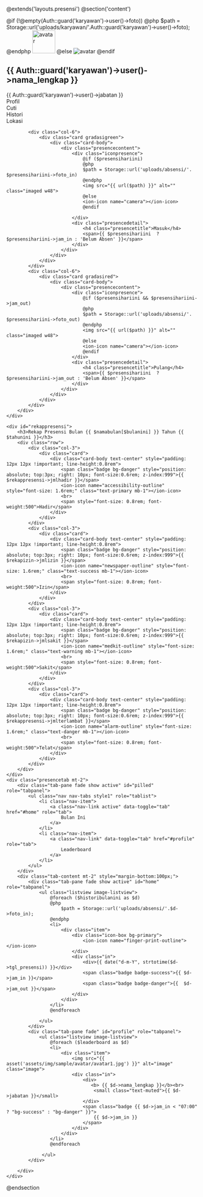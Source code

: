 @extends('layouts.presensi')
@section('content')
<div class="section" id="user-section">
    <div id="user-detail">
        <div class="avatar">
            @if (!@empty(Auth::guard('karyawan')->user()->foto))
            @php
                $path = Storage::url('uploads/karyawan/'.Auth::guard('karyawan')->user()->foto);
            @endphp
            <img src="{{ url($path) }}" alt="avatar" class="imaged w64" style="height: 60px">
                @else
                <img src="assets/img/sample/avatar/avatar1.jpg" alt="avatar" class="imaged w64 rounded">
            @endif
        </div>
        <div id="user-info">
            <h2 id="user-name">{{ Auth::guard('karyawan')->user()->nama_lengkap }}</h2>
            <span id="user-role">{{ Auth::guard('karyawan')->user()->jabatan }}</span>
        </div>
    </div>
</div>

<div class="section" id="menu-section">
    <div class="card">
        <div class="card-body text-center">
            <div class="list-menu">
                <div class="item-menu text-center">
                    <div class="menu-icon">
                        <a href="/editprofile" class="green" style="font-size: 40px;">
                            <ion-icon name="person-sharp"></ion-icon>
                        </a>
                    </div>
                    <div class="menu-name">
                        <span class="text-center">Profil</span>
                    </div>
                </div>
                <div class="item-menu text-center">
                    <div class="menu-icon">
                        <a href="/presensi/izin" class="danger" style="font-size: 40px;">
                            <ion-icon name="calendar-number"></ion-icon>
                        </a>
                    </div>
                    <div class="menu-name">
                        <span class="text-center">Cuti</span>
                    </div>
                </div>
                <div class="item-menu text-center">
                    <div class="menu-icon">
                        <a href="/presensi/histori" class="warning" style="font-size: 40px;">
                            <ion-icon name="document-text"></ion-icon>
                        </a>
                    </div>
                    <div class="menu-name">
                        <span class="text-center">Histori</span>
                    </div>
                </div>
                <div class="item-menu text-center">
                    <div class="menu-icon">
                        <a href="" class="orange" style="font-size: 40px;">
                            <ion-icon name="location"></ion-icon>
                        </a>
                    </div>
                    <div class="menu-name">
                        Lokasi
                    </div>
                </div>
            </div>
        </div>
    </div>
</div>
<div class="section mt-2" id="presence-section">
    <div class="todaypresence">
        <div class="row">
            
            <div class="col-6">
                <div class="card gradasigreen">
                    <div class="card-body">
                        <div class="presencecontent">
                            <div class="iconpresence">
                                @if ($presensihariini)
                                @php
                                $path = Storage::url('uploads/absensi/'. $presensihariini->foto_in)
                                @endphp
                                <img src="{{ url($path) }}" alt="" class="imaged w48">
                                @else
                                <ion-icon name="camera"></ion-icon>
                                @endif
                                
                            </div>
                            <div class="presencedetail">
                                <h4 class="presencetitle">Masuk</h4>
                                <span>{{ $presensihariini  ? $presensihariini->jam_in : 'Belum Absen' }}</span>
                            </div>
                        </div>
                    </div>
                </div>
            </div>
            <div class="col-6">
                <div class="card gradasired">
                    <div class="card-body">
                        <div class="presencecontent">
                            <div class="iconpresence">
                                @if ($presensihariini && $presensihariini->jam_out)
                                @php
                                $path = Storage::url('uploads/absensi/'. $presensihariini->foto_out)
                                @endphp
                                <img src="{{ url($path) }}" alt="" class="imaged w48">
                                @else
                                <ion-icon name="camera"></ion-icon>
                                @endif
                            </div>
                            <div class="presencedetail">
                                <h4 class="presencetitle">Pulang</h4>
                                <span>{{ $presensihariini  ? $presensihariini->jam_out : 'Belum Absen' }}</span>
                            </div>
                        </div>
                    </div>
                </div>
            </div>
        </div>
    </div>

    <div id="rekappresensi">
        <h3>Rekap Presensi Bulan {{ $namabulan[$bulanini] }} Tahun {{ $tahunini }}</h3>
        <div class="row">
            <div class="col-3">
                <div class="card">
                    <div class="card-body text-center" style="padding: 12px 12px !important; line-height:0.8rem">
                        <span class="badge bg-danger" style="position: absolute; top:3px; right: 10px; font-size:0.6rem; z-index:999">{{ $rekappresensi->jmlhadir }}</span>
                        <ion-icon name="accessibility-outline" style="font-size: 1.6rem;" class="text-primary mb-1"></ion-icon>
                        <br>
                        <span style="font-size: 0.8rem; font-weight:500">Hadir</span>
                    </div>
                </div>
            </div>
            <div class="col-3">
                <div class="card">
                    <div class="card-body text-center" style="padding: 12px 12px !important; line-height:0.8rem">
                        <span class="badge bg-danger" style="position: absolute; top:3px; right: 10px; font-size:0.6rem; z-index:999">{{ $rekapizin->jmlizin }}</span>
                        <ion-icon name="newspaper-outline" style="font-size: 1.6rem;" class="text-success mb-1"></ion-icon>
                        <br>
                        <span style="font-size: 0.8rem; font-weight:500">Izin</span>
                    </div>
                </div>
            </div>
            <div class="col-3">
                <div class="card">
                    <div class="card-body text-center" style="padding: 12px 12px !important; line-height:0.8rem">
                        <span class="badge bg-danger" style="position: absolute; top:3px; right: 10px; font-size:0.6rem; z-index:999">{{ $rekapizin->jmlsakit }}</span>
                        <ion-icon name="medkit-outline" style="font-size: 1.6rem;" class="text-warning mb-1"></ion-icon>
                        <br>
                        <span style="font-size: 0.8rem; font-weight:500">Sakit</span>
                    </div>
                </div>
            </div>
            <div class="col-3">
                <div class="card">
                    <div class="card-body text-center" style="padding: 12px 12px !important; line-height:0.8rem">
                        <span class="badge bg-danger" style="position: absolute; top:3px; right: 10px; font-size:0.6rem; z-index:999">{{ $rekappresensi->jmlterlambat }}</span>
                        <ion-icon name="alarm-outline" style="font-size: 1.6rem;" class="text-danger mb-1"></ion-icon>
                        <br>
                        <span style="font-size: 0.8rem; font-weight:500">Telat</span>
                    </div>
                </div>
            </div>
        </div>
    </div>
    <div class="presencetab mt-2">
        <div class="tab-pane fade show active" id="pilled" role="tabpanel">
            <ul class="nav nav-tabs style1" role="tablist">
                <li class="nav-item">
                    <a class="nav-link active" data-toggle="tab" href="#home" role="tab">
                        Bulan Ini
                    </a>
                </li>
                <li class="nav-item">
                    <a class="nav-link" data-toggle="tab" href="#profile" role="tab">
                        Leaderboard
                    </a>
                </li>
            </ul>
        </div>
        <div class="tab-content mt-2" style="margin-bottom:100px;">
            <div class="tab-pane fade show active" id="home" role="tabpanel">
                <ul class="listview image-listview">
                    @foreach ($historibulanini as $d)
                    @php
                        $path = Storage::url('uploads/absensi/'.$d->foto_in);
                    @endphp
                    <li>
                        <div class="item">
                            <div class="icon-box bg-primary">
                                <ion-icon name="finger-print-outline"></ion-icon>
                            </div>
                            <div class="in">
                                <div>{{ date("d-m-Y", strtotime($d->tgl_presensi)) }}</div>
                                <span class="badge badge-success">{{ $d->jam_in }}</span>
                                <span class="badge badge-danger">{{  $d->jam_out }}</span>
                            </div>
                        </div>
                    </li>
                    @endforeach
                    
                </ul>
            </div>
            <div class="tab-pane fade" id="profile" role="tabpanel">
                <ul class="listview image-listview">
                    @foreach ($leaderboard as $d)
                    <li>
                        <div class="item">
                            <img src="{{ asset('assets/img/sample/avatar/avatar1.jpg') }}" alt="image" class="image">
                            <div class="in">
                                <div>
                                   <b> {{ $d->nama_lengkap }}</b><br>
                                    <small class="text-muted">{{ $d->jabatan }}</small>
                                </div>
                                <span class="badge {{ $d->jam_in < "07:00" ? "bg-success" : "bg-danger" }}">
                                    {{ $d->jam_in }}
                                </span>
                            </div>
                        </div>
                    </li>
                    @endforeach
                   
                 </ul>
            </div>

        </div>
    </div>
</div>
@endsection
